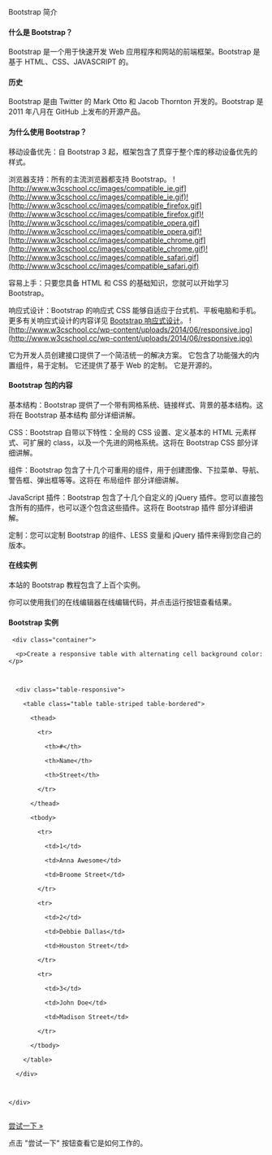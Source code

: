  Bootstrap 简介
 
#### 什么是 Bootstrap？

 Bootstrap 是一个用于快速开发 Web 应用程序和网站的前端框架。Bootstrap 是基于 HTML、CSS、JAVASCRIPT 的。

 
#### 历史

 Bootstrap 是由 Twitter 的 Mark Otto 和 Jacob Thornton 开发的。Bootstrap 是 2011 年八月在 GitHub 上发布的开源产品。

 
#### 为什么使用 Bootstrap？

 

移动设备优先：自 Bootstrap 3 起，框架包含了贯穿于整个库的移动设备优先的样式。
 
浏览器支持：所有的主流浏览器都支持 Bootstrap。  ![http://www.w3cschool.cc/images/compatible_ie.gif](http://www.w3cschool.cc/images/compatible_ie.gif)![http://www.w3cschool.cc/images/compatible_firefox.gif](http://www.w3cschool.cc/images/compatible_firefox.gif)![http://www.w3cschool.cc/images/compatible_opera.gif](http://www.w3cschool.cc/images/compatible_opera.gif)![http://www.w3cschool.cc/images/compatible_chrome.gif](http://www.w3cschool.cc/images/compatible_chrome.gif)![http://www.w3cschool.cc/images/compatible_safari.gif](http://www.w3cschool.cc/images/compatible_safari.gif)

 
 
容易上手：只要您具备 HTML 和 CSS 的基础知识，您就可以开始学习 Bootstrap。
 
响应式设计：Bootstrap 的响应式 CSS 能够自适应于台式机、平板电脑和手机。更多有关响应式设计的内容详见 [Bootstrap 响应式设计](http://www.w3cschool.cc/bootstrap/bootstrap-responsive-design.html)。 ![http://www.w3cschool.cc/wp-content/uploads/2014/06/responsive.jpg](http://www.w3cschool.cc/wp-content/uploads/2014/06/responsive.jpg)

 
 它为开发人员创建接口提供了一个简洁统一的解决方案。
 它包含了功能强大的内置组件，易于定制。
 它还提供了基于 Web 的定制。
 它是开源的。
 

#### Bootstrap 包的内容

 

基本结构：Bootstrap 提供了一个带有网格系统、链接样式、背景的基本结构。这将在 Bootstrap 基本结构 部分详细讲解。
 
CSS：Bootstrap 自带以下特性：全局的 CSS 设置、定义基本的 HTML 元素样式、可扩展的 class，以及一个先进的网格系统。这将在 Bootstrap CSS 部分详细讲解。
 
组件：Bootstrap 包含了十几个可重用的组件，用于创建图像、下拉菜单、导航、警告框、弹出框等等。这将在 布局组件 部分详细讲解。
 
JavaScript 插件：Bootstrap 包含了十几个自定义的 jQuery 插件。您可以直接包含所有的插件，也可以逐个包含这些插件。这将在 Bootstrap 插件 部分详细讲解。 
 
定制：您可以定制 Bootstrap 的组件、LESS 变量和 jQuery 插件来得到您自己的版本。 
 


#### 在线实例

 本站的 Bootstrap 教程包含了上百个实例。

 你可以使用我们的在线编辑器在线编辑代码，并点击运行按钮查看结果。

  
#### Bootstrap 实例

 
```
 <div class="container">

  <p>Create a responsive table with alternating cell background color:</p> 

  

  <div class="table-responsive"> 

    <table class="table table-striped table-bordered">

      <thead>

        <tr>

          <th>#</th>

          <th>Name</th>

          <th>Street</th>

        </tr>

      </thead>

      <tbody>

        <tr>

          <td>1</td>

          <td>Anna Awesome</td>

          <td>Broome Street</td>

        </tr>

        <tr>

          <td>2</td>

          <td>Debbie Dallas</td>

          <td>Houston Street</td>

        </tr>

        <tr>

          <td>3</td>

          <td>John Doe</td>

          <td>Madison Street</td>

        </tr>

      </tbody>

    </table>

  </div>



</div>


```
 

[尝试一下 »](http://www.w3cschool.cc/try/tryit.php?filename=trybs_default)


 点击 "尝试一下" 按钮查看它是如何工作的。

 

